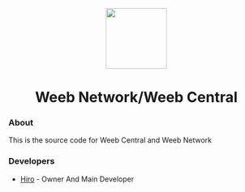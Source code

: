 <p align="center">
<img width="120px" src="https://github.com/Weeb-Network/.github/raw/main/logo.png">
</p>

<h1 align="center">Weeb Network/Weeb Central</h1>

### About
This is the source code for Weeb Central and Weeb Network

### Developers
- [Hiro](https://github.com/XxHiroTTVxX) - Owner And Main Developer
